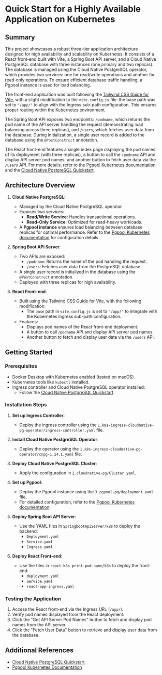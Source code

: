 # Quick Start for a Highly Available Application on Kubernetes

## Summary

This project showcases a robust three-tier application architecture designed for high availability and scalability on Kubernetes. It consists of a React front-end built with Vite, a Spring Boot API server, and a Cloud Native PostgreSQL database with three instances (one primary and two replicas). The database is managed using the Cloud Native PostgreSQL operator, which provides two services: one for read/write operations and another for read-only operations. To ensure efficient database traffic handling, a Pgpool instance is used for load balancing.

The front-end application was built following the [Tailwind CSS Guide for Vite](https://tailwindcss.com/docs/guides/vite), with a slight modification to the `vite.config.js` file: the base path was set to `"/app/"` to align with the Ingress sub-path configuration. This ensures proper routing within the Kubernetes environment.

The Spring Boot API exposes two endpoints: `/podname`, which returns the pod name of the API server handling the request (demonstrating load balancing across three replicas), and `/users`, which fetches user data from the database. During initialization, a single user record is added to the database using the `@PostConstruct` annotation.

The React front-end features a single index page displaying the pod names of its deployment (with three replicas), a button to call the `/podname` API and display API server pod names, and another button to fetch user data via the `/users` API. For more details, refer to the [Pgpool Kubernetes documentation](https://www.pgpool.net/docs/pgpool-II-4.2.7/en/html/example-kubernetes.html) and the [Cloud Native PostgreSQL Quickstart](https://cloudnative-pg.io/documentation/current/quickstart/).

## Architecture Overview

1. **Cloud Native PostgreSQL**:
   - Managed by the Cloud Native PostgreSQL operator.
   - Exposes two services:
     - **Read/Write Service**: Handles transactional operations.
     - **Read-Only Service**: Optimized for read-heavy workloads.
   - A **Pgpool instance** ensures load balancing between database replicas for optimal performance. Refer to the [Pgpool Kubernetes documentation](https://www.pgpool.net/docs/pgpool-II-4.2.7/en/html/example-kubernetes.html) for configuration details.

2. **Spring Boot API Server**:
   - Two APIs are exposed:
     - `/podname`: Returns the name of the pod handling the request.
     - `/users`: Fetches user data from the PostgreSQL database.
   - A single user record is initialized in the database using the `@PostConstruct` annotation.
   - Deployed with three replicas for high availability.

3. **React Front-end**:
   - Built using the [Tailwind CSS Guide for Vite](https://tailwindcss.com/docs/guides/vite), with the following modification:
     - The `base` path in `vite.config.js` is set to `"/app/"` to integrate with the Kubernetes Ingress sub-path configuration.
   - Features:
     - Displays pod names of the React front-end deployment.
     - A button to call `/podname` API and display API server pod names.
     - Another button to fetch and display user data via the `/users` API.

## Getting Started

### Prerequisites
- Docker Desktop with Kubernetes enabled (tested on macOS).
- Kubernetes tools like `kubectl` installed.
- Ingress controller and Cloud Native PostgreSQL operator installed:
  - Follow the [Cloud Native PostgreSQL Quickstart](https://cloudnative-pg.io/documentation/current/quickstart/).

### Installation Steps

1. **Set up Ingress Controller**:
   - Deploy the ingress controller using the `1.k8s-ingress-cloudnative-pg-operator/ingress-controller.yaml` file.

2. **Install Cloud Native PostgreSQL Operator**:
   - Deploy the operator using the `1.k8s-ingress-cloudnative-pg-operator/cnpg-1.24.1.yaml` file.

3. **Deploy Cloud Native PostgreSQL Cluster**:
   - Apply the configuration in `2.cloudnative-pg/Cluster.yaml`.

4. **Set up Pgpool**:
   - Deploy the Pgpool instance using the `3.pgpool-pg/deployment.yaml` file.
   - For detailed configuration, refer to the [Pgpool Kubernetes documentation](https://www.pgpool.net/docs/pgpool-II-4.2.7/en/html/example-kubernetes.html).

5. **Deploy Spring Boot API Server**:
   - Use the YAML files in `SpringbootApiServer/k8s` to deploy the backend:
     - `Deployment.yaml`
     - `Service.yaml`
     - `Ingress.yaml`

6. **Deploy React Front-end**:
   - Use the files in `react-k8s-print-pod-name/k8s` to deploy the front-end:
     - `deployment.yaml`
     - `Service.yaml`
     - `react-app-ingress.yaml`

### Testing the Application

1. Access the React front-end via the Ingress URL (`/app/`).
2. Verify pod names displayed from the React deployment.
3. Click the "Get API Server Pod Names" button to fetch and display pod names from the API server.
4. Click the "Fetch User Data" button to retrieve and display user data from the database.

## Additional References

- [Cloud Native PostgreSQL Quickstart](https://cloudnative-pg.io/documentation/current/quickstart/)
- [Pgpool Kubernetes Documentation](https://www.pgpool.net/docs/pgpool-II-4.2.7/en/html/example-kubernetes.html)
